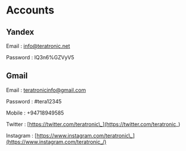 # Accounts

## Yandex

Email : info@teratronic.net 

Password : IQ3n6%GZVyV5

## Gmail

Email : teratronicinfo@gmail.com

Password : \#tera12345

Mobile : +94718949585

Twitter : [https://twitter.com/teratronic\_](https://twitter.com/teratronic_)

Instagram : [https://www.instagram.com/teratronic\_](https://www.instagram.com/teratronic_/)









